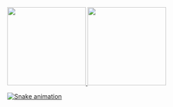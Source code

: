 <div>
<a href="https://github.com/seu-usuário-aqui">
<img height="180em" src="https://github-readme-stats.vercel.app/api/top-langs/?jejesny=jejesny&layout=compact&langs_count=7&theme=dracula"/>
<img height="180em" src="https://github-readme-stats.vercel.app/api?jejesny=jejesny&show_icons=true&theme=dracula&include_all_commits=true&count_private=true"/>
</div>
  
 ![Snake animation](https://github.com/jejesny/jejesny/blob/output/github-contribution-grid-snake.svg)
